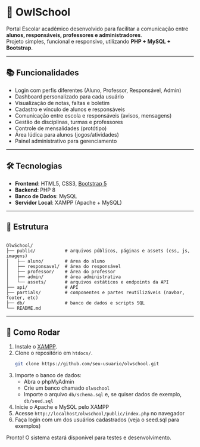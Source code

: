 # 🦉 OwlSchool

Portal Escolar acadêmico desenvolvido para facilitar a comunicação entre **alunos, responsáveis, professores e administradores**.  
Projeto simples, funcional e responsivo, utilizando **PHP + MySQL + Bootstrap**.

---

## 📚 Funcionalidades

- Login com perfis diferentes (Aluno, Professor, Responsável, Admin)
- Dashboard personalizado para cada usuário
- Visualização de notas, faltas e boletim
- Cadastro e vínculo de alunos e responsáveis
- Comunicação entre escola e responsáveis (avisos, mensagens)
- Gestão de disciplinas, turmas e professores
- Controle de mensalidades (protótipo)
- Área lúdica para alunos (jogos/atividades)
- Painel administrativo para gerenciamento

---

## 🛠️ Tecnologias

- **Frontend**: HTML5, CSS3, [Bootstrap 5](https://getbootstrap.com/)
- **Backend**: PHP 8
- **Banco de Dados**: MySQL
- **Servidor Local**: XAMPP (Apache + MySQL)

---

## 📂 Estrutura

```

OlwSchool/
├── public/           # arquivos públicos, páginas e assets (css, js, imagens)
│   ├── aluno/        # área do aluno
│   ├── responsavel/  # área do responsável
│   ├── professor/    # área do professor
│   ├── admin/        # área administrativa
│   └── assets/       # arquivos estáticos e endpoints da API
├── api/              # API
├── partials/         # componentes e partes reutilizáveis (navbar, footer, etc)
├── db/               # banco de dados e scripts SQL
└── README.md

```

---

## 🚀 Como Rodar

1. Instale o [XAMPP](https://www.apachefriends.org/).
2. Clone o repositório em `htdocs/`.
   ```bash
   git clone https://github.com/seu-usuario/olwschool.git
   ```
3. Importe o banco de dados:
   - Abra o phpMyAdmin
   - Crie um banco chamado `olwschool`
   - Importe o arquivo `db/schema.sql` e, se quiser dados de exemplo, `db/seed.sql`
4. Inicie o Apache e MySQL pelo XAMPP
5. Acesse `http://localhost/olwschool/public/index.php` no navegador
6. Faça login com um dos usuários cadastrados (veja o seed.sql para exemplos)

Pronto! O sistema estará disponível para testes e desenvolvimento.
